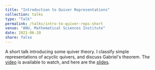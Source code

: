 ```yaml
---
title: "Introduction to Quiver Representations"
collection: talks
type: "Talk"
permalink: /talks/intro-to-quiver-reps-short
venue: "ANU, Mathematical Sciences Institute"
date: 2021-06-20
share: false
---
```


A short talk introducing some quiver theory. I classify simple representations of acyclic quivers, and discuss Gabriel's theorem. The [video](https://youtu.be/SOQRlu1KeLA) is available to watch, and here are the [slides](https://isabel-prime.github.io/files/slides-intro-to-quiver-reps.pdf).

